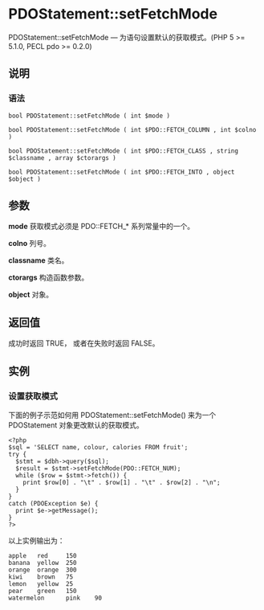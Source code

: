 # PDOStatement::setFetchMode



PDOStatement::setFetchMode — 为语句设置默认的获取模式。(PHP 5 &gt;= 5.1.0, PECL pdo &gt;= 0.2.0)

## 说明

### 语法

```
bool PDOStatement::setFetchMode ( int $mode )
```

```
bool PDOStatement::setFetchMode ( int $PDO::FETCH_COLUMN , int $colno )
```

```
bool PDOStatement::setFetchMode ( int $PDO::FETCH_CLASS , string $classname , array $ctorargs )
```

```
bool PDOStatement::setFetchMode ( int $PDO::FETCH_INTO , object $object )

```

## 参数

**mode**
获取模式必须是 PDO::FETCH_* 系列常量中的一个。

**colno**
列号。

**classname**
类名。

**ctorargs**
构造函数参数。

**object**
对象。

## 返回值

成功时返回 TRUE， 或者在失败时返回 FALSE。

## 实例

### 设置获取模式

下面的例子示范如何用 PDOStatement::setFetchMode() 来为一个 PDOStatement 对象更改默认的获取模式。

```
<?php
$sql = 'SELECT name, colour, calories FROM fruit';
try {
  $stmt = $dbh->query($sql);
  $result = $stmt->setFetchMode(PDO::FETCH_NUM);
  while ($row = $stmt->fetch()) {
    print $row[0] . "\t" . $row[1] . "\t" . $row[2] . "\n";
  }
}
catch (PDOException $e) {
  print $e->getMessage();
}
?>

```

以上实例输出为：

```
apple   red     150
banana  yellow  250
orange  orange  300
kiwi    brown   75
lemon   yellow  25
pear    green   150
watermelon      pink    90

```



